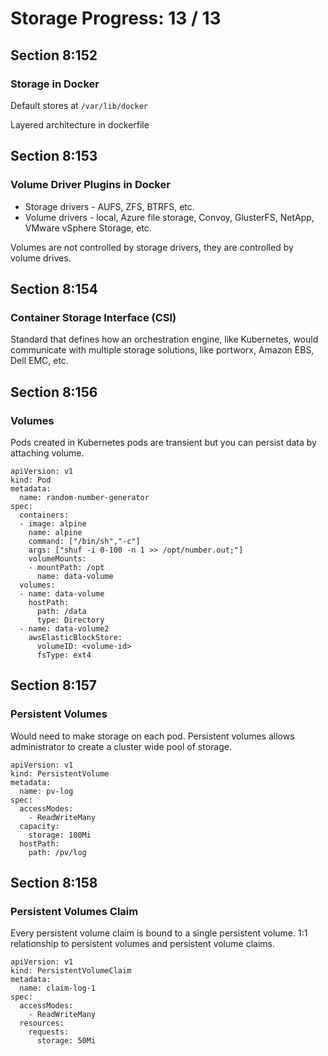 # Storage Progress: 13 / 13

## Section 8:152

### Storage in Docker

Default stores at `/var/lib/docker`

Layered architecture in dockerfile

## Section 8:153

### Volume Driver Plugins in Docker

-   Storage drivers - AUFS, ZFS, BTRFS, etc.
-   Volume drivers - local, Azure file storage, Convoy, GlusterFS, NetApp, VMware vSphere Storage, etc.

Volumes are not controlled by storage drivers, they are controlled by volume drives.

## Section 8:154

### Container Storage Interface (CSI)

Standard that defines how an orchestration engine, like Kubernetes, would communicate with multiple storage solutions, like portworx, Amazon EBS, Dell EMC, etc.

## Section 8:156

### Volumes

Pods created in Kubernetes pods are transient but you can persist data by attaching volume.

    apiVersion: v1
    kind: Pod
    metadata:
      name: random-number-generator
    spec:
      containers:
      - image: alpine
        name: alpine
        command: ["/bin/sh","-c"]
        args: ["shuf -i 0-100 -n 1 >> /opt/number.out;"]
        volumeMounts:
        - mountPath: /opt
          name: data-volume
      volumes:
      - name: data-volume
        hostPath:
          path: /data
          type: Directory
      - name: data-volume2
        awsElasticBlockStore:
          volumeID: <volume-id>
          fsType: ext4

## Section 8:157

### Persistent Volumes

Would need to make storage on each pod. Persistent volumes allows administrator to create a cluster wide pool of storage.

    apiVersion: v1
    kind: PersistentVolume
    metadata:
      name: pv-log
    spec:
      accessModes:
        - ReadWriteMany
      capacity:
        storage: 100Mi
      hostPath:
        path: /pv/log

## Section 8:158

### Persistent Volumes Claim

Every persistent volume claim is bound to a single persistent volume. 1:1 relationship to persistent volumes and persistent volume claims.

    apiVersion: v1
    kind: PersistentVolumeClaim
    metadata:
      name: claim-log-1
    spec:
      accessModes:
        - ReadWriteMany
      resources:
        requests:
          storage: 50Mi
